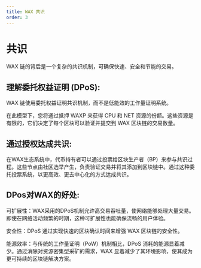 ```yaml
---
title: WAX 共识
order: 3
---
```


# 共识

WAX 链的背后是一个复杂的共识机制，可确保快速、安全和节能的交易。
 
## 理解委托权益证明 (DPoS):

WAX 链使用委托权益证明共识机制，而不是低能效的工作量证明系统。

在此模型下，您将通过抵押 WAXP 来获得 CPU 和 NET 资源的份额。这些资源是有限的，它们决定了每个区块可以验证并提交到 WAX 区块链的交易数量。

## 通过授权达成共识:

在WAX生态系统中，代币持有者可以通过投票给区块生产者（BP）来参与共识过程。这些节点由社区选举产生，负责验证交易并将其添加到区块链中。通过这种委托投票系统，以更高效、更去中心化的方式达成共识。

## DPos对WAX的好处:

可扩展性：WAX采用的DPoS机制允许高交易吞吐量，使网络能够处理大量交易。即使在网络活动频繁的时期，这种可扩展性也能确保流畅的用户体验。

安全性：DPoS 通过实现快速的区块确认时间来增强 WAX 区块链的安全性。

能源效率：与传统的工作量证明（PoW）机制相比，DPoS 消耗的能源显着减少。通过消除对资源密集型采矿的需求，WAX 显着减少了其环境影响，使其成为更可持续的区块链解决方案。